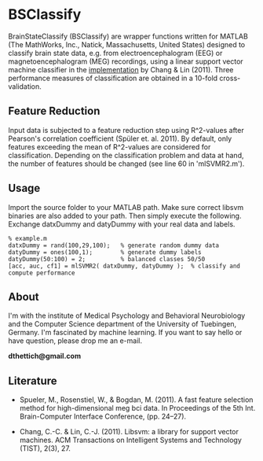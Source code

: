 # BSClassify
BrainStateClassify (BSClassify) are wrapper functions written for MATLAB (The MathWorks, Inc., Natick, Massachusetts, United States) designed to classify brain state data, e.g. from 
electroencephalogram (EEG) or magnetoencephalogram (MEG) recordings, using a linear support
vector machine classifier in the [implementation](http://www.csie.ntu.edu.tw/~cjlin/libsvm/) by Chang & Lin (2011).
Three performance measures of classification are obtained in a 10-fold cross-validation. 

Feature Reduction
-----------------
Input data is subjected to a feature reduction step using R^2-values after Pearson's 
correlation coefficient (Spüler et. al. 2011). By default, only features exceeding the mean of R^2-values
are considered for classification. Depending on the classification problem and data 
at hand, the number of features should be changed (see line 60 in 'mlSVMR2.m').

Usage
-----
Import the source folder to your MATLAB path. Make sure correct libsvm binaries are also added to your path.
Then simply execute the following. Exchange datxDummy and datyDummy with your real data and labels.

	% example.m
	datxDummy = rand(100,29,100); 	% generate random dummy data
	datyDummy = ones(100,1);		% generate dummy labels 
	datyDummy(50:100) = 2;			% balanced classes 50/50
	[acc, auc, cf1] = mlSVMR2( datxDummy, datyDummy );	% classify and compute performance

About
-----
I'm with the institute of Medical Psychology and Behavioral Neurobiology and the Computer Science department of the
University of Tuebingen, Germany. I'm fascinated by machine learning. If you want to say hello or have
question, please drop me an e-mail.

__dthettich@gmail.com__

Literature
----------
- Spueler, M., Rosenstiel, W., & Bogdan, M. (2011). A fast feature selection method for high-dimensional meg bci data. In Proceedings of the 5th Int. Brain-Computer Interface Conference, (pp. 24–27).

- Chang, C.-C. & Lin, C.-J. (2011). Libsvm: a library for support vector machines. ACM Transactions on Intelligent Systems and Technology (TIST), 2(3), 27.

 